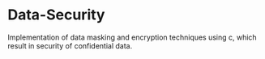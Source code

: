 # Data-Security
Implementation of data masking and encryption techniques using c, which result in security of confidential data.
